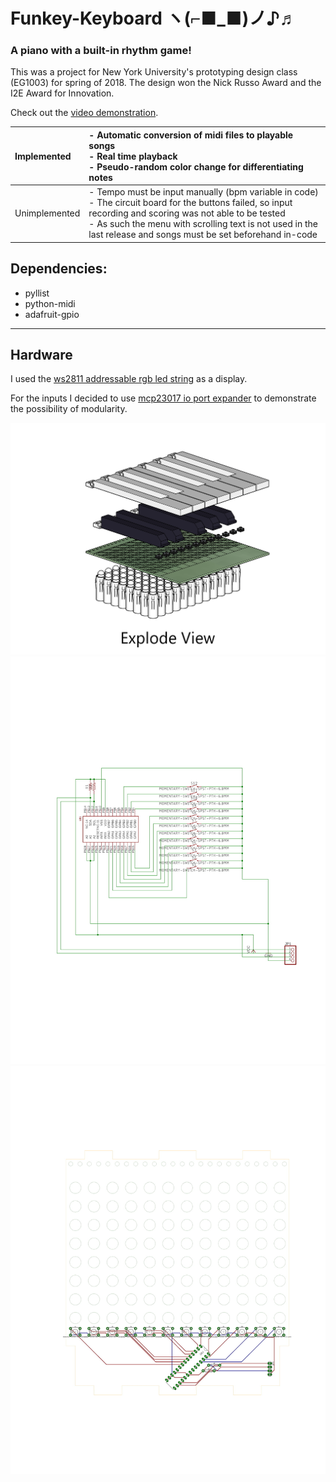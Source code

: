 # Funkey-Keyboard ヽ(⌐■_■)ノ♪♬
### A piano with a built-in rhythm game! 
This was a project for New York University's prototyping design class (EG1003) for spring of 2018. The design won the Nick Russo Award and the I2E Award for Innovation.  

Check out the [video demonstration](https://youtu.be/wlrPzlZg1Dw).

| Implemented | - Automatic conversion of midi files to playable songs<br>- Real time playback<br>- Pseudo-random color change for differentiating notes |
| :--- | :--- |
| Unimplemented | - Tempo must be input manually (bpm variable in code)<br>- The circuit board for the buttons failed, so input recording and scoring was not able to be tested<br>- As such the menu with scrolling text is not used in the last release and songs must be set beforehand in-code |

## Dependencies:
+ pyllist
+ python-midi
+ adafruit-gpio

___
## Hardware
I used the [ws2811 addressable rgb led string](http://a.co/irZiaNd) as a display.

For the inputs I decided to use [mcp23017 io port expander](https://www.adafruit.com/product/732) to demonstrate the possibility of modularity. 

![Image of ortho explode view](/images/explode.png)![Image of electrical schematic](/images/schematic.jpg)![Image of pcb board](/images/pcb.jpg)


